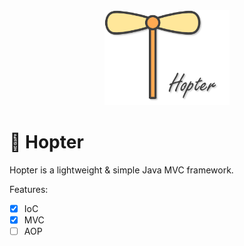 

<div align="center">
    <img src="assets/hopter-logo.png" width="200"/>
</div>

# :tada: Hopter

Hopter is a lightweight & simple Java MVC framework.

Features:

- [x] IoC
- [x] MVC
- [ ] AOP
